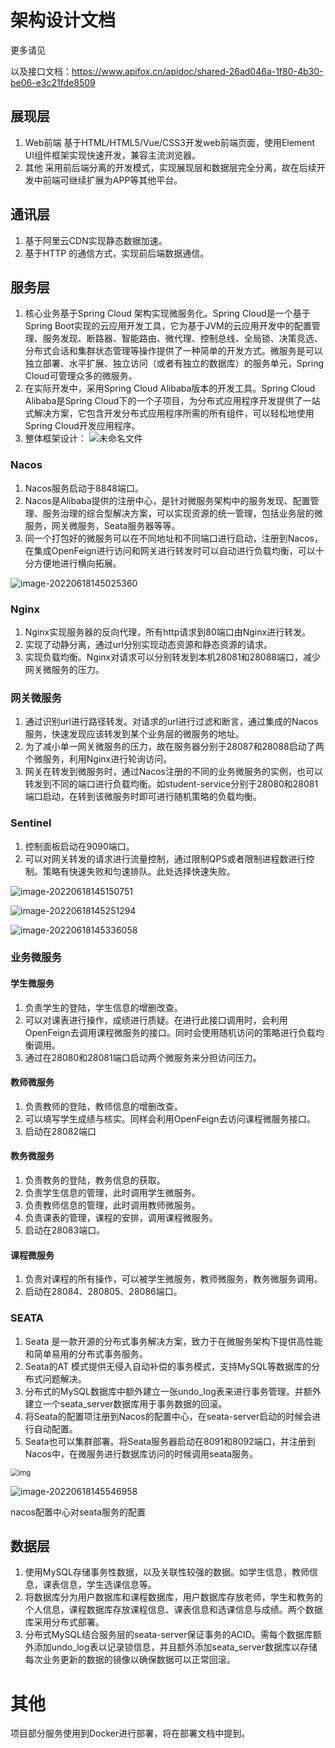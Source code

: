 # 架构设计文档

更多请见

以及接口文档：https://www.apifox.cn/apidoc/shared-26ad046a-1f80-4b30-be06-e3c21fde8509

## 展现层

1. Web前端
   基于HTML/HTML5/Vue/CSS3开发web前端页面，使用Element UI组件框架实现快速开发，兼容主流浏览器。
2. 其他
   采用前后端分离的开发模式，实现展现层和数据层完全分离，故在后续开发中前端可继续扩展为APP等其他平台。

## 通讯层

1. 基于阿里云CDN实现静态数据加速。
2. 基于HTTP 的通信方式，实现前后端数据通信。

## 服务层

1. 核心业务基于Spring Cloud 架构实现微服务化。Spring Cloud是一个基于Spring Boot实现的云应用开发工具，它为基于JVM的云应用开发中的配置管理、服务发现、断路器、智能路由、微代理、控制总线、全局锁、决策竞选、分布式会话和集群状态管理等操作提供了一种简单的开发方式。微服务是可以独立部署、水平扩展、独立访问（或者有独立的数据库）的服务单元，Spring Cloud可管理众多的微服务。
2. 在实际开发中，采用Spring Cloud Alibaba版本的开发工具。Spring Cloud Alibaba是Spring Cloud下的一个子项目，为分布式应用程序开发提供了一站式解决方案，它包含开发分布式应用程序所需的所有组件，可以轻松地使用Spring Cloud开发应用程序。
3. 整体框架设计：
   ![未命名文件](README.assets/%E6%9C%AA%E5%91%BD%E5%90%8D%E6%96%87%E4%BB%B6.jpg)

### Nacos

1. Nacos服务启动于8848端口。
2. Nacos是Alibaba提供的注册中心，是针对微服务架构中的服务发现、配置管理、服务治理的综合型解决方案，可以实现资源的统一管理，包括业务层的微服务，网关微服务，Seata服务器等等。
3. 同一个打包好的微服务可以在不同地址和不同端口进行启动，注册到Nacos，在集成OpenFeign进行访问和网关进行转发时可以自动进行负载均衡，可以十分方便地进行横向拓展。

![image-20220618145025360](README.assets/image-20220618145025360.png)

### Nginx

1. Nginx实现服务器的反向代理，所有http请求到80端口由Nginx进行转发。
2. 实现了动静分离，通过url分别实现动态资源和静态资源的请求。
3. 实现负载均衡。Nginx对请求可以分别转发到本机28081和28088端口，减少网关微服务的压力。

### 网关微服务

1. 通过识别url进行路径转发。对请求的url进行过滤和断言，通过集成的Nacos服务，快速发现应该转发到某个业务层的微服务的地址。
2. 为了减小单一网关微服务的压力，故在服务器分别于28087和28088启动了两个微服务，利用Nginx进行轮询访问。
3. 网关在转发到微服务时，通过Nacos注册的不同的业务微服务的实例，也可以转发到不同的端口进行负载均衡。如student-service分别于28080和28081端口启动，在转到该微服务时即可进行随机策略的负载均衡。

### Sentinel

1. 控制面板启动在9090端口。
2. 可以对网关转发的请求进行流量控制，通过限制QPS或者限制进程数进行控制。策略有快速失败和匀速排队。此处选择快速失败。

![image-20220618145150751](README.assets/image-20220618145150751.png)

![image-20220618145251294](README.assets/image-20220618145251294.png)

![image-20220618145336058](README.assets/image-20220618145336058.png)

### 业务微服务

#### 学生微服务

1. 负责学生的登陆，学生信息的增删改查。
2. 可以对课表进行操作，成绩进行质疑。在进行此接口调用时，会利用OpenFeign去调用课程微服务的接口。同时会使用随机访问的策略进行负载均衡调用。
3. 通过在28080和28081端口启动两个微服务来分担访问压力。

#### 教师微服务

1. 负责教师的登陆，教师信息的增删改查。
2. 可以填写学生成绩与核实。同样会利用OpenFeign去访问课程微服务接口。
3. 启动在28082端口

#### 教务微服务

1. 负责教务的登陆，教务信息的获取。
2. 负责学生信息的管理，此时调用学生微服务。
3. 负责教师信息的管理，此时调用教师微服务。
4. 负责课表的管理，课程的安排，调用课程微服务。
5. 启动在28083端口。

#### 课程微服务

1. 负责对课程的所有操作，可以被学生微服务，教师微服务，教务微服务调用。
2. 启动在28084、280805、28086端口。

### SEATA

1. Seata 是一款开源的分布式事务解决方案，致力于在微服务架构下提供高性能和简单易用的分布式事务服务。
2. Seata的AT 模式提供无侵入自动补偿的事务模式，支持MySQL等数据库的分布式问题解决。
3. 分布式的MySQL数据库中额外建立一张undo_log表来进行事务管理。并额外建立一个seata_server数据库用于事务数据的回滚。
4. 将Seata的配置项注册到Nacos的配置中心，在seata-server启动的时候会进行自动配置。
5. Seata也可以集群部署。将Seata服务器启动在8091和8092端口，并注册到Nacos中，在微服务进行数据库访问的时候调用seata服务。

<img src="https://img.alicdn.com/tfs/TB1rDpkJAvoK1RjSZPfXXXPKFXa-794-478.png" alt="img" style="zoom:80%;" />

![image-20220618145546958](README.assets/image-20220618145546958.png)

nacos配置中心对seata服务的配置

## 数据层

1. 使用MySQL存储事务性数据，以及关联性较强的数据。如学生信息，教师信息，课表信息，学生选课信息等。
2. 将数据库分为用户数据库和课程数据库，用户数据库存放老师，学生和教务的个人信息，课程数据库存放课程信息、课表信息和选课信息与成绩。两个数据库采用分布式部署。
3. 分布式MySQL结合服务层的seata-server保证事务的ACID。需每个数据库额外添加undo_log表以记录锁信息，并且额外添加seata_server数据库以存储每次业务更新的数据的镜像以确保数据可以正常回滚。

# 其他

项目部分服务使用到Docker进行部署，将在部署文档中提到。